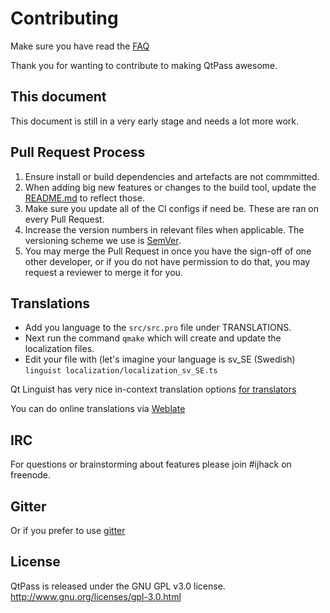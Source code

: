 # Contributing

Make sure you have read the [FAQ](FAQ.md)

Thank you for wanting to contribute to making QtPass awesome.

## This document

This document is still in a very early stage and needs a lot more work.

## Pull Request Process

1. Ensure install or build dependencies and artefacts are not commmitted.
2. When adding big new features or changes to the build tool, update the [README.md](README.md) to reflect those.
3. Make sure you update all of the CI configs if need be. These are ran on every Pull Request.
3. Increase the version numbers in relevant files when applicable.
   The versioning scheme we use is [SemVer](http://semver.org/).
4. You may merge the Pull Request in once you have the sign-off of one other developer, or if you
   do not have permission to do that, you may request a reviewer to merge it for you.

## Translations

* Add you language to the `src/src.pro` file
  under TRANSLATIONS.
* Next run the command `qmake` which will create and update the localization files.
* Edit your file with (let's imagine your language is sv_SE (Swedish)
  `linguist localization/localization_sv_SE.ts`

Qt Linguist has very nice in-context translation options [for translators](https://doc.qt.io/qt-5/linguist-translators.html)

You can do online translations via [Weblate](https://hosted.weblate.org/projects/qtpass/qtpass/)

## IRC

For questions or brainstorming about features please join #ijhack on freenode.

## Gitter

Or if you prefer to use [gitter](https://gitter.im/IJHack/qtpass)

## License

QtPass is released under the GNU GPL v3.0 license.
<http://www.gnu.org/licenses/gpl-3.0.html>
